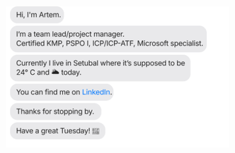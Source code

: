 [![](https://raw.githubusercontent.com/kulikov-dev/kulikov-dev/main/chat.svg)](https://www.linkedin.com/in/akulikov/)
